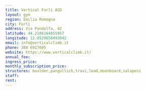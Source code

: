 ```yaml
---
title: Vertical Forlì ASD
layout: gym
region: Emilia Romagna
city: Forlì
address: Via Pandolfa, 42
latitude: 44.2186164855957
longitude: 12.0520658493042
email: info@verticalclimb.it
phone: 388 6917695
website: https://www.verticalclimb.it/
annual_fee: 
ingress_price: 
monthly_subscription_price: 
structures: boulder,pangullich,travi,lead,moonboard,salapesi
staff: 
rent: 
---
```


